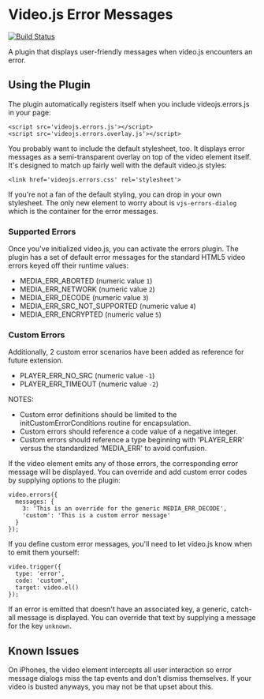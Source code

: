 Video.js Error Messages
=======================
[![Build Status](https://travis-ci.org/brightcove/videojs-errors.svg?branch=master)](https://travis-ci.org/brightcove/videojs-errors)

A plugin that displays user-friendly messages when video.js encounters an error.

Using the Plugin
----------------
The plugin automatically registers itself when you include videojs.errors.js in your page:

    <script src='videojs.errors.js'></script>
    <script src='videojs.errors.overlay.js'></script>

You probably want to include the default stylesheet, too. It displays error messages as a semi-transparent overlay on top of the video element itself. It's designed to match up fairly well with the default video.js styles:

    <link href='videojs.errors.css' rel='stylesheet'>

If you're not a fan of the default styling, you can drop in your own stylesheet. The only new element to worry about is `vjs-errors-dialog` which is the container for the error messages.

### Supported Errors

Once you've initialized video.js, you can activate the errors plugin. The plugin has a set of default error messages for the standard HTML5 video errors keyed off their runtime values:

- MEDIA_ERR_ABORTED (numeric value `1`)
- MEDIA_ERR_NETWORK (numeric value `2`)
- MEDIA_ERR_DECODE (numeric value `3`)
- MEDIA_ERR_SRC_NOT_SUPPORTED (numeric value `4`)
- MEDIA_ERR_ENCRYPTED (numeric value `5`)

### Custom Errors

Additionally, 2 custom error scenarios have been added as reference for future extension. 

- PLAYER_ERR_NO_SRC (numeric value `-1`)
- PLAYER_ERR_TIMEOUT (numeric value `-2`)

NOTES: 

- Custom error definitions should be limited to the initCustomErrorConditions routine for encapsulation.
- Custom errors should reference a code value of a negative integer.
- Custom errors should reference a type beginning with 'PLAYER_ERR' versus the standardized 'MEDIA_ERR' to avoid confusion.

If the video element emits any of those errors, the corresponding error message will be displayed. You can override and add custom error codes by supplying options to the plugin:

    video.errors({
      messages: {
        3: 'This is an override for the generic MEDIA_ERR_DECODE',
        'custom': 'This is a custom error message'
      }
    });

If you define custom error messages, you'll need to let video.js know when to emit them yourself:

    video.trigger({
      type: 'error',
      code: 'custom',
      target: video.el()
    });

If an error is emitted that doesn't have an associated key, a generic, catch-all message is displayed. You can override that text by supplying a message for the key `unknown`.

Known Issues
------------
On iPhones, the video element intercepts all user interaction so error message dialogs miss the tap events and don't dismiss themselves. If your video is busted anyways, you may not be that upset about this.
